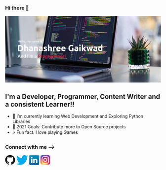 ### Hi there 👋
<img src="header image.png"></img>

## I'm a Developer, Programmer, Content Writer and a consistent Learner!!

- 🌱 I’m currently learning Web Development and Exploring Python Libraries 
- 🥅 2021 Goals: Contribute more to Open Source projects
- ⚡ Fun fact: I love playing Games

### Connect with me -->

[![GitHub](Icons/github.png)](https://github.com/dhanashreeg368)
[![Twitter](Icons/twitter.png)](https://twitter.com/DhanashreeGai19)
[![LinkedIn](Icons/linkedin.png)](https://www.linkedin.com/in/dhanashree-gaikwad/)
[![Instagram](Icons/instagram.png)](https://www.instagram.com/dhanashreeg368)